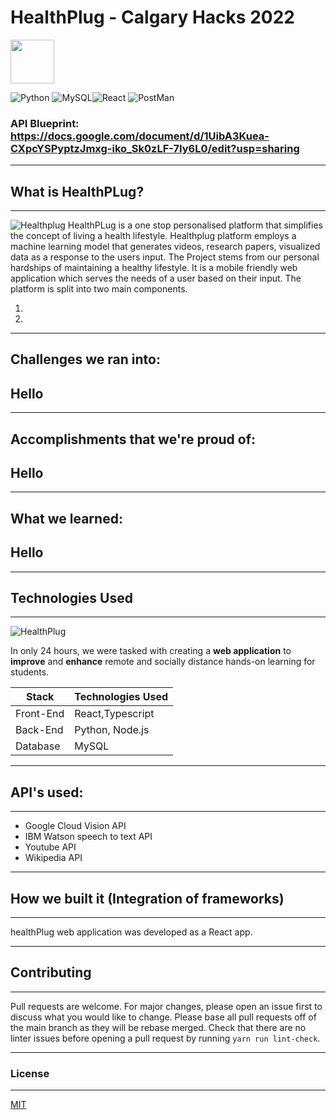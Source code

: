 # HealthPlug - Calgary Hacks 2022
<img src="https://user-images.githubusercontent.com/73037918/154820056-1c213398-8253-4eb8-a874-376f8ebb827e.png" data-canonical-src="https://user-images.githubusercontent.com/73037918/154820056-1c213398-8253-4eb8-a874-376f8ebb827e.png" Health plug width="70" height="70" />



<img alt="Python" src="https://img.shields.io/badge/Python-FFD43B?style=for-the-badge&logo=python&logoColor=blue"/> <img alt="MySQL" src="https://img.shields.io/badge/MySQL-005C84?style=for-the-badge&logo=mysql&logoColor=white"/><img alt="React" src="https://img.shields.io/badge/React-20232A?style=for-the-badge&logo=react&logoColor=61DAFB"/> <img alt="PostMan" src="https://img.shields.io/badge/Postman-FF6C37?style=for-the-badge&logo=Postman&logoColor=white"/><br> 
### API Blueprint: https://docs.google.com/document/d/1UibA3Kuea-CXpcYSPyptzJmxg-iko_Sk0zLF-7Iy6L0/edit?usp=sharing 

---
## What is HealthPLug?
---
![Healthplug](https://)
HealthPLug is a one stop personalised platform that simplifies the concept of living a health lifestyle. Healthplug platform employs a machine learning model that generates videos, research papers, visualized data as a response to the users input. The Project stems from our personal hardships of maintaining a healthy lifestyle. It is a mobile friendly web application which serves the needs of a user based on their input.
The platform is split into two main components.
1. <br>
2. <br>

---
## Challenges we ran into:
Hello
---
---
## Accomplishments that we're proud of:
Hello
---
---
## What we learned:
Hello
---

---
## Technologies Used
---

![HealthPlug](https://)

In only 24 hours, we were tasked with creating a **web application** to **improve** and **enhance** remote and socially distance hands-on learning for students.

| Stack     | Technologies Used                    |
|-----------|--------------------------------------|
| Front-End | React,Typescript                     |
| Back-End  | Python, Node.js                      |
| Database  |                     MySQL            |

---
## API's used:
---
* Google Cloud Vision API
* IBM Watson speech to text API
* Youtube API
* Wikipedia API

---
## How we built it (Integration of frameworks)
---
healthPlug web application was developed as a React app.  


---
## Contributing
---
Pull requests are welcome. For major changes, please open an issue first to discuss what you would like to change. Please base all pull requests off of the main branch as they will be rebase merged. Check that there are no linter issues before opening a pull request by running `yarn run lint-check`.

---
### License
---
[MIT](https://choosealicense.com/licenses/mit/)


